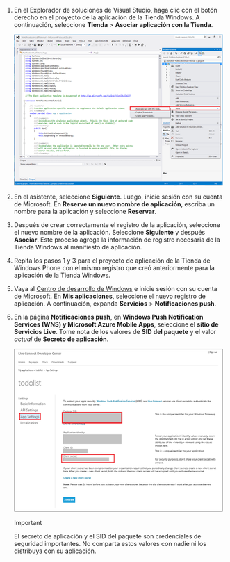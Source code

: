 
1. En el Explorador de soluciones de Visual Studio, haga clic con el botón derecho en el proyecto de la aplicación de la Tienda Windows. A continuación, seleccione **Tienda** > **Asociar aplicación con la Tienda**.

    ![Asociar aplicación con la Tienda Windows](./media/app-service-mobile-register-wns/notification-hub-associate-win8-app.png)
2. En el asistente, seleccione **Siguiente**. Luego, inicie sesión con su cuenta de Microsoft. En **Reserve un nuevo nombre de aplicación**, escriba un nombre para la aplicación y seleccione **Reservar**.
3. Después de crear correctamente el registro de la aplicación, seleccione el nuevo nombre de la aplicación. Seleccione **Siguiente** y después **Asociar**. Este proceso agrega la información de registro necesaria de la Tienda Windows al manifiesto de aplicación.
4. Repita los pasos 1 y 3 para el proyecto de aplicación de la Tienda de Windows Phone con el mismo registro que creó anteriormente para la aplicación de la Tienda Windows.  
5. Vaya al [Centro de desarrollo de Windows](https://dev.windows.com/en-us/overview) e inicie sesión con su cuenta de Microsoft. En **Mis aplicaciones**, seleccione el nuevo registro de aplicación. A continuación, expanda **Servicios** > **Notificaciones push**.
6. En la página **Notificaciones push**, en **Windows Push Notification Services (WNS) y Microsoft Azure Mobile Apps**, seleccione el **sitio de Servicios Live**.  Tome nota de los valores de **SID del paquete** y el valor *actual* de **Secreto de aplicación**. 

    ![Configuración de la aplicación en el Centro para desarrolladores](./media/app-service-mobile-register-wns/mobile-services-win8-app-push-auth.png)

   > [!IMPORTANT]
   > El secreto de aplicación y el SID del paquete son credenciales de seguridad importantes. No comparta estos valores con nadie ni los distribuya con su aplicación.
   >
   >
